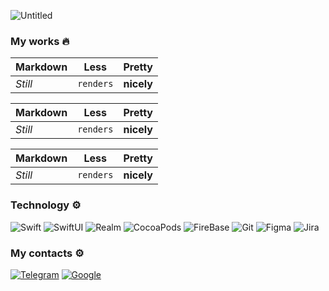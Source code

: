 ![Untitled](https://user-images.githubusercontent.com/93679282/189807745-25c810fc-0531-4eb2-8747-56b480ac2ac7.png)

### My works 🔥
Markdown | Less | Pretty 
--- | --- | ---
*Still* | `renders` | **nicely** 

Markdown | Less | Pretty 
--- | --- | ---
*Still* | `renders` | **nicely** 

Markdown | Less | Pretty 
--- | --- | ---
*Still* | `renders` | **nicely** 

### Technology ⚙️
![Swift](https://img.shields.io/badge/-Swift-FFFFFF?style=for-the-badge&logo=swift)  ![SwiftUI](https://img.shields.io/badge/-swiftUI-FFFFFF?style=for-the-badge&logo=swift&logoColor=0F3460&)     ![Realm](https://img.shields.io/badge/-Realm-FFFFFF?style=for-the-badge&logo=realm&logoColor=590696)   ![CocoaPods](https://img.shields.io/badge/-cocoapods-EB1D36?style=for-the-badge&logo=cocoapods&logoColor=FFFFFF)   ![FireBase](https://img.shields.io/badge/-firebase-FFFFFF?style=for-the-badge&logo=firebase)   ![Git](https://img.shields.io/badge/-git-FFFFFF?style=for-the-badge&logo=git)  ![Figma](https://img.shields.io/badge/-figma-FFFFFF?style=for-the-badge&logo=figma)  ![Jira](https://img.shields.io/badge/-jira-FFFFFF?style=for-the-badge&logo=jira&logoColor=3B9AE1)

### My contacts ⚙️
[![Telegram](https://img.shields.io/badge/-Telegram-FFFFFF?style=for-the-badge&logo=telegram&logoColor=A084CA)](https://t.me/ozhgimak)  [![Google](https://img.shields.io/badge/-Gmail-FFFFFF?style=for-the-badge&logo=gmail&logoColor=CC3636)](https://ozgimak@gmail.com) 




